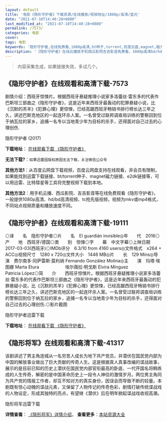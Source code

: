 ```yaml
---
layout: default
title: '电影《隐形守护者》下载资源/在线播放/视频地址/1080p/高清/蓝光'
date: "2021-07-10T14:40:28+0800"
last_modified_at: "2021-07-10T14:40:28+0800"
permalink: /7573/
categories: 电影
cover:
tags: 电影
keywords: '隐形守护者,在线免费看,1080p高清,bt种子,torrent,百度云盘,magnet,磁力链,迅雷下载资源'
description: '《隐形守护者》在线云播放手机西瓜影院吉吉影音免费看，1080p高清bd/hd未删减完整版和tc抢先枪版，mkv/mp4格式，附带bt/torrent种子、magnet/磁力链、百度云盘、网盘资源迅雷下载链接'
---
```


>内容采集生成，如果链接失效，多试几个。


## 《隐形守护者》在线观看和高清下载-7573

剧情介绍：西班牙惊悚片。根据西班牙悬疑推理小说家多洛蕾丝·雷东多的代表作巴斯坦三部曲之《隐形守护者》，这是近年来西班牙最轰动的犯罪悬疑小说，比《沉默的羔羊》《犯罪心理》更惊悚，已经高踞西班牙畅销书排行榜长达三年之久，讲述巴斯克地区的一起连环杀人案。一名曾受过联邦调查局训练的警察回到位于纳瓦拉的家乡，追捕一名专以当地青少年为目标的杀手，还得面对自己过去的心理创伤.


隐形守护者 (2017)

**下载地址**： [在线观看下载 《隐形守护者》](https://www.btbtdy.me/btdy/dy12625.html) 


**无法下载?**：`如果迅雷因版权原因无法下载，关注微信公众号 `

**其他方法1**：从百度云网盘下载视频，百度云网盘支持在线观看，非会员有限制，如果能找到迅雷下载链接、bt/torrent种子、magnet磁力链接、e2dk链接等，可以用迅雷、比特彗星等工具将完整视频下载到本地。

**其他方法2**：用手机云播、西瓜影院、吉吉影音等在线免费观看《隐形守护者》，一般提供1080p高清、hd/bd高清视频、tc抢先版视频，视频为mkv或mp4格式，不同站点视频质量和播放速度不同。


## 《隐形守护者》在线观看和高清下载-19111

◎译　　名　隐形守护者◎片　　名　El guardián invisible◎年　　代　2016◎产　　地　西班牙/德国◎类　　别　惊悚◎字　　幕　中文字幕◎上映日期　2017-03-03(西班牙)◎IMDb评分　6.3/10 from 4160 users◎文件格式　x264 + ACC◎视频尺寸　1280 x 720◎文件大小　1446 MB◎片　　长　129 Mins◎导　　演　费尔南多·冈萨雷斯·莫利纳 Fernando González Molina◎主　　演　玛塔·埃图娜 Marta Etura　　　　　　埃尔薇拉·明戈斯 Elvira Mínguez　　　　　　Patricia López◎简　　介　　西班牙惊悚片。根据西班牙悬疑推理小说家多洛蕾丝·雷东多的代表作巴斯坦三部曲之《隐形守护者》，这是近年来西班牙最轰动的犯罪悬疑小说，比《沉默的羔羊》《犯罪心理》更惊悚，已经高踞西班牙畅销书排行榜长达三年之久，讲述巴斯克地区的一起连环杀人案。一名曾受过联邦调查局训练的警察回到位于纳瓦拉的家乡，追捕一名专以当地青少年为目标的杀手，还得面对自己过去的心理创伤.◎影片截图


隐形守护者迅雷下载

**下载地址**： [在线观看下载 《隐形守护者》](https://www.993dy.com//vod-detail-id-29877.html) 


## 《隐形将军》在线观看和高清下载-41317

该剧讲述了男主角连城从一名穷苦人成长为地下共产党员，并潜伏在国民党内部为中国的解放事业做出了巨大贡献的传奇人生。这是根据真人真事改编的谍战故事，展示的是目前已知的历史上潜伏在国民党内部官衔最高的卧底、一代开国名将韩练成的人生传奇，解密的是中国革命历史上一段令人神往的激情岁月。两位男主角同为共产党的情报工作者，却互不知对方的真实身份，因误会而导致不断的较量。本剧既有惊心动魄的谍战元素，又保留了人物传记的传奇色彩，剧情打破传统谍战戏的人物设定，形成其独特的亮点，有望继《潜伏》后在明年掀起谍战戏收视高潮。


隐形将军迅雷下载

**详情查看**： [《隐形将军》详情介绍](/movie/41317/)， **查看更多**：[本站资源大全](/movie/t/all/)

